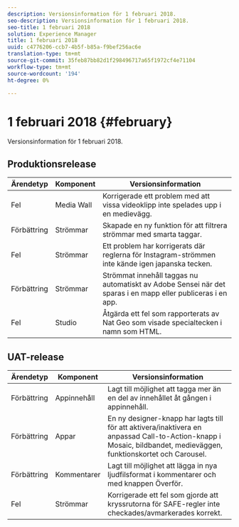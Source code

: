 ```yaml
---
description: Versionsinformation för 1 februari 2018.
seo-description: Versionsinformation för 1 februari 2018.
seo-title: 1 februari 2018
solution: Experience Manager
title: 1 februari 2018
uuid: c4776206-ccb7-4b5f-b85a-f9bef256ac6e
translation-type: tm+mt
source-git-commit: 35feb87bb82d1f298496717a65f1972cf4e71104
workflow-type: tm+mt
source-wordcount: '194'
ht-degree: 0%

---
```



# 1 februari 2018 {#february}

Versionsinformation för 1 februari 2018.

## Produktionsrelease

| **Ärendetyp** | **Komponent** | **Versionsinformation** |
|---|---|---|
| Fel | Media Wall | Korrigerade ett problem med att vissa videoklipp inte spelades upp i en medievägg. |
| Förbättring | Strömmar | Skapade en ny funktion för att filtrera strömmar med smarta taggar. |
| Fel | Strömmar | Ett problem har korrigerats där reglerna för Instagram-strömmen inte kände igen japanska tecken. |
| Förbättring | Strömmar | Strömmat innehåll taggas nu automatiskt av Adobe Sensei när det sparas i en mapp eller publiceras i en app. |
| Fel | Studio | Åtgärda ett fel som rapporterats av Nat Geo som visade specialtecken i namn som HTML. |

## UAT-release

| **Ärendetyp** | **Komponent** | **Versionsinformation** |
|---|---|---|
| Förbättring | Appinnehåll | Lagt till möjlighet att tagga mer än en del av innehållet åt gången i appinnehåll. |
| Förbättring | Appar | En ny designer-knapp har lagts till för att aktivera/inaktivera en anpassad Call-to-Action-knapp i Mosaic, bildbandet, medieväggen, funktionskortet och Carousel. |
| Förbättring | Kommentarer | Lagt till möjlighet att lägga in nya ljudfilsformat i kommentarer och med knappen Överför. |
| Fel | Strömmar | Korrigerade ett fel som gjorde att kryssrutorna för SAFE-regler inte checkades/avmarkerades korrekt. |

